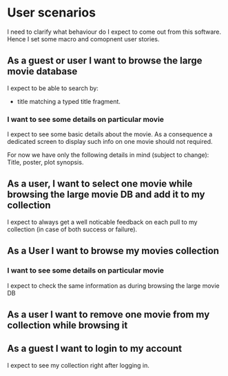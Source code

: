 # User scenarios
I need to clarify what behaviour do I expect to come out from this software.
Hence I set some macro and comopnent user stories.

## As a guest or user I want to browse the large movie database
I expect to be able to search by: 
- title matching a typed title fragment.

### I want to see some details on particular movie
I expect to see some basic details about the movie. As a consequence a dedicated screen to display such info on one movie should not required.

For now we have only the following details in mind (subject to change): Title, poster, plot synopsis.

## As a user, I want to select one movie while browsing the large movie DB and add it to my collection
I expect to always get a well noticable feedback on each pull to my collection (in case of both success or failure).

## As a User I want to browse my movies collection

### I want to see some details on particular movie
I expect to check the same information as during browsing the large movie DB

## As a user I want to remove one movie from my collection while browsing it

## As a guest I want to login to my account
I expect to see my collection right after logging in.
